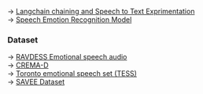 -> [Langchain chaining and Speech to Text Exprimentation](https://colab.research.google.com/drive/1-46Zq5moQEG_Xg4pHKIHLuGErm6FAcEp?usp=sharing)
<br>
-> [Speech Emotion Recognition Model](https://colab.research.google.com/drive/1XhM2bizz1TKKc3ti-9yeqR5eboua879v?usp=sharing)



### Dataset

-> [RAVDESS Emotional speech audio](https://www.kaggle.com/datasets/uwrfkaggler/ravdess-emotional-speech-audio/data?fbclid=IwZXh0bgNhZW0CMTEAAR4kDbVJ2L-CWb8YwL3kj9uGfdR_0Ykg5-Ygcewjj29WccsngFPZXEYM-X5uyw_aem_vLEM-e_AQK8RQaZkbfUhfQ)
<br>
-> [CREMA-D](https://www.kaggle.com/datasets/ejlok1/cremad?fbclid=IwZXh0bgNhZW0CMTEAAR7r9u4jEdS8g44K6VxAX3Mgqj_XBBYpki1XRJrU6ViXqqXqunBQFIpg5typ4A_aem_sf529mBi6AvrUJt_t9dY7A)
<br>
-> [Toronto emotional speech set (TESS)](https://www.kaggle.com/datasets/ejlok1/toronto-emotional-speech-set-tess?fbclid=IwZXh0bgNhZW0CMTEAAR4PA2Gep3oS-ts6vjcAZgKyt-2Jg83vPhPvgV-xZ5L8iof-Ykc9FVicPVePNg_aem_hi1X1ZoHz08YYD28LcIMjg)
<br>
-> [SAVEE Dataset](https://www.kaggle.com/datasets/barelydedicated/savee-database?fbclid=IwZXh0bgNhZW0CMTEAAR5ux2La8BO_p5njVctbsUAvLe3FXqMKkArNdOucZAfyXALTvrMLrfcDA8_SAg_aem_fa-B-Sfkwl1G9zzZQXOd4w)
